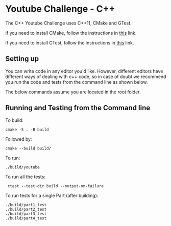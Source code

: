 # Youtube Challenge - C++
The C++ Youtube Challenge uses C++11, CMake and GTest.

If you need to install CMake, follow the instructions in [this](https://cmake.org/install/) link.

If you need to install GTest, follow the instructions in [this](https://google.github.io/googletest/quickstart-cmake.html) link.

## Setting up
You can write code in any editor you'd like. However, different editors have 
different ways of dealing with c++ code, so in case of doubt we recommend 
you run the code and tests from the command line as shown  below.

The below commands assume you are located in the root folder.

## Running and Testing from the Command line
To build:
```shell script
cmake -S . -B build
```

Followed by:
```shell script
cmake --build build/
```

To run:
```shell script
./build/youtube
```

To run all the tests:
```shell script
 ctest --test-dir build --output-on-failure
```

To run tests for a single Part (after building):
```shell script
./build/part1_test
./build/part2_test
./build/part3_test
./build/part4_test
```
